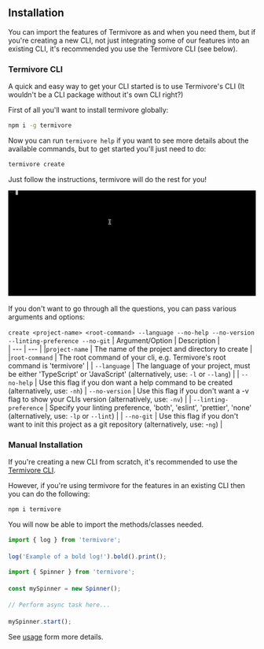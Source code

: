 ## **Installation**

You can import the features of Termivore as and when you need them, but if you're creating a new CLI, not just integrating some of our features into an existing CLI, it's recommended you use the Termivore CLI (see below).

### Termivore CLI
A quick and easy way to get your CLI started is to use Termivore's CLI (It wouldn't be a CLI package without it's own CLI right?)

First of all you'll want to install termivore globally:
```bash
npm i -g termivore
```

Now you can run `termivore help` if you want to see more details about the available commands, but to get started you'll just need to do:

```bash
termivore create
```
Just follow the instructions, termivore will do the rest for you!

![Example of the Termivore CLI](https://github.com/oliver-richman/termivore/blob/master/assets/termivore-cli-example.gif?raw=true)

If you don't want to go through all the questions, you can pass various arguments and options:

`create <project-name> <root-command> --language --no-help --no-version --linting-preference --no-git`
| Argument/Option | Description |   
| --- | --- |
|`project-name` | The name of the project and directory to create |
|`root-command` | The root command of your cli, e.g. Termivore's root command is 'termivore' |
| `--language` | The language of your project, must be either 'TypeScript' or 'JavaScript' (alternatively, use: `-l` or `--lang`) |
| `--no-help` | Use this flag if you don	 want a help command to be created (alternatively, use: `-nh`)
| `--no-version` | Use this flag if you don't want a -v flag to show your CLIs version (alternatively, use: `-nv`) |
| `--linting-preference` | Specify your linting preference, 'both', 'eslint', 'prettier', 'none' (alternatively, use: `-lp` or `--lint`) |
| `--no-git` | Use this flag if you don't want to init this project as a git repository (alternatively, use: -`ng`) |

### Manual Installation
If you're creating a new CLI from scratch, it's recommended to use the [Termivore CLI](#termivore-cli). 

However, if you're using termivore for the features in an existing CLI then you can do the following:

```bash
npm i termivore
```

You will now be able to import the methods/classes needed.

```typescript
import { log } from 'termivore';

log('Example of a bold log!').bold().print();
```

```typescript
import { Spinner } from 'termivore';

const mySpinner = new Spinner();

// Perform async task here...

mySpinner.start();
```

See [usage](#usage) form more details.
